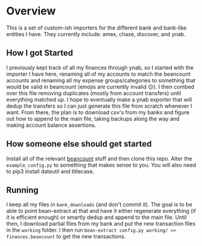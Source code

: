 # Overview
This is a set of custom-ish importers for the different bank and bank-like entities I have. They currently include: amex, chase, discover, and ynab.

## How I got Started
I previously kept track of all my finances through ynab, so I started with the importer I have here, renaming all of my accounts to match the beancount accounts
and renaming all my expense groups/categories to something that would be valid in beancount (emojis are currently invalid 😔). I then combed over this file
removing duplicates (mostly from account transfers) until everything matched up. I hope to eventually make a ynab exporter that will dedup the transfers so I
can just generate this file from scratch whenever I want. From there, the plan is to download csv's from my banks and figure out how to append to the main file,
taking backups along the way and making account balance assertions.

## How someone else should get started
Install all of the relevant [beancount](https://beancount.github.io/docs/) stuff and then
clone this repo. Alter the `example_config.py` to something that makes sense to you.
You will also need to pip3 install dateutil and titlecase.

## Running
I keep all my files in `bank_downloads` (and don't commit it). The goal is to be able to point bean-extract at that and have it either regenerate everything (if
it is efficient enough) or smartly dedup and append to the main file. Until then, I download partial files from my bank and put the new transaction files in
the `working` folder. I then run `bean-extract config.py working/ >> finances.beancount` to get the new transactions.
